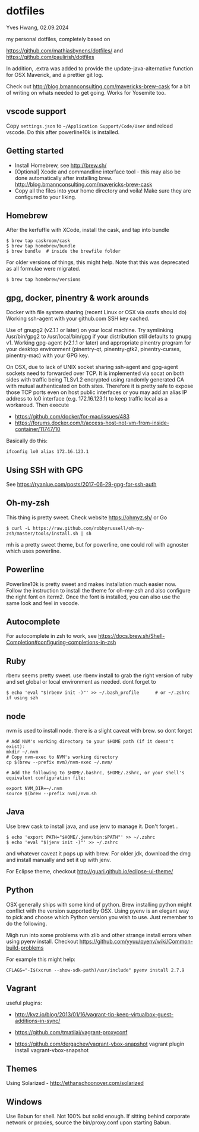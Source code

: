 dotfiles
========
Yves Hwang, 02.09.2024

my personal dotfiles, completely based on

https://github.com/mathiasbynens/dotfiles/ and https://github.com/paulirish/dotfiles

In addition, .extra was added to provide the update-java-alternative function for OSX Maverick, and a prettier git log. 

Check out http://blog.bmannconsulting.com/mavericks-brew-cask for a bit of writing on whats needed to get going. Works for Yosemite too.

vscode support
--------------
Copy `settings.json` to `~/Application Support/Code/User` and reload vscode. Do this after powerline10k is installed.

Getting started
---------------

* Install Homebrew, see http://brew.sh/
* [Optional] Xcode and commandline interface tool - this may also be done automatically after installing brew.
    http://blog.bmannconsulting.com/mavericks-brew-cask
* Copy all the files into your home directory and voila! Make sure they are configured to your liking.

Homebrew
--------
After the kerfuffle with XCode, install the cask, and tap into bundle

    $ brew tap caskroom/cask
    $ brew tap homebrew/bundle
    $ brew bundle  # inside the brewfile folder

For older versions of things, this might help. Note that this was deprecated as all formulae were migrated.

    $ brew tap homebrew/versions

gpg, docker, pinentry & work arounds
------------------------------------
Docker with file system sharing (recent Linux or OSX via osxfs should do)
Working ssh-agent with your github.com SSH key cached.

Use of gnupg2 (v2.1.1 or later) on your local machine. Try symlinking /usr/bin/gpg2 to /usr/local/bin/gpg if your distribution still defaults to gnupg v1.
Working gpg-agent (v2.1.1 or later) and appropriate pinentry program for your desktop environment (pinentry-qt, pinentry-gtk2, pinentry-curses, pinentry-mac) with your GPG key.

On OSX, due to lack of UNIX socket sharing ssh-agent and gpg-agent sockets need to forwarded over TCP. It is implemented via socat on both sides with traffic being TLSv1.2 encrypted using randomly generated CA with mutual authenticated on both sites. Therefore it is pretty safe to expose those TCP ports even on host public interfaces or you may add an alias IP address to lo0 interface (e.g. 172.16.123.1) to keep traffic local as a workaroud. Then execute

- https://github.com/docker/for-mac/issues/483
- https://forums.docker.com/t/access-host-not-vm-from-inside-container/11747/10

Basically do this:

    ifconfig lo0 alias 172.16.123.1

Using SSH with GPG
------------------
See https://ryanlue.com/posts/2017-06-29-gpg-for-ssh-auth

Oh-my-zsh
---------
This thing is pretty sweet. Check website https://ohmyz.sh/ or Go

    $ curl -L https://raw.github.com/robbyrussell/oh-my-zsh/master/tools/install.sh | sh

mh is a pretty sweet theme, but for powerline, one could roll with agnoster which uses powerline.

Powerline
---------
Powerline10k is pretty sweet and makes installation much easier now. Follow the instruction to install the theme for oh-my-zsh and also configure the right font on iterm2. Once the font is installed, you can also use the same look and feel in vscode. 

Autocomplete
------------
For autocomplete in zsh to work, see https://docs.brew.sh/Shell-Completion#configuring-completions-in-zsh


Ruby
----
rbenv seems pretty sweet. use rbenv install to grab the right version of ruby and set global or local environment as needed. dont forget to

    $ echo 'eval "$(rbenv init -)"' >> ~/.bash_profile      # or ~/.zshrc if using szh

node
----
nvm is used to install node. there is a slight caveat with brew. so dont forget

    # Add NVM's working directory to your $HOME path (if it doesn't exist):
    mkdir ~/.nvm
    # Copy nvm-exec to NVM's working directory
    cp $(brew --prefix nvm)/nvm-exec ~/.nvm/

    # Add the following to $HOME/.bashrc, $HOME/.zshrc, or your shell's equivalent configuration file:

    export NVM_DIR=~/.nvm
    source $(brew --prefix nvm)/nvm.sh

Java
----
Use brew cask to install java, and use jenv to manage it. Don't forget...

    $ echo 'export PATH="$HOME/.jenv/bin:$PATH"' >> ~/.zshrc
    $ echo 'eval "$(jenv init -)"' >> ~/.zshrc

and whatever caveat it pops up with brew. For older jdk, download the dmg and install manually and set it up with jenv.

For Eclipse theme, checkout http://guari.github.io/eclipse-ui-theme/

Python
------
OSX generally ships with some kind of python. Brew installing python might conflict with the version supported by OSX. Using pyenv is an elegant way to pick and choose which Python version you wish to use. Just remember to do the following.

Migh run into some problems with zlib and other strange install errors when using pyenv install. Checkout https://github.com/yyuu/pyenv/wiki/Common-build-problems

For example this might help: 

    CFLAGS="-I$(xcrun --show-sdk-path)/usr/include" pyenv install 2.7.9

Vagrant
-------
useful plugins:

* http://kvz.io/blog/2013/01/16/vagrant-tip-keep-virtualbox-guest-additions-in-sync/

* https://github.com/tmatilai/vagrant-proxyconf

* https://github.com/dergachev/vagrant-vbox-snapshot vagrant plugin install vagrant-vbox-snapshot

Themes
------
Using Solarized - http://ethanschoonover.com/solarized

Windows
-------
Use Babun for shell. Not 100% but solid enough.
If sitting behind corporate network or proxies, source the bin/proxy.conf upon starting Babun.
